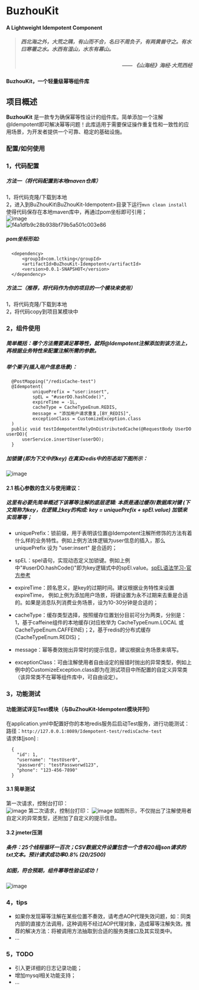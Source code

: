 # BuzhouKit
#### A Lightweight Idempotent Component
> ##### *西北海之外，大荒之隅，有山而不合，名曰不周负子，有两黄兽守之。有水曰寒署之水。水西有湿山，水东有幕山。*  
> ##### <div align="right"><em>—— 《山海经》海经·大荒西经</em></div>
#### BuzhouKit，一个轻量级幂等组件库
## 项目概述
**BuzhouKit** 是一款专为确保幂等性设计的组件库。简单添加一个注解@Idempotent即可解决幂等问题！此库适用于需要保证操作重复性和一致性的应用场景，为开发者提供一个可靠、稳定的基础设施。  
### 配置/如何使用
### 1，代码配置  
##### 方法一（将代码配置到本地maven仓库）  
1，将代码克隆/下载到本地  
2，进入到BuZhouKit\BuZhouKit-Idempotent>目录下运行`mvn clean install`  使得代码保存在本地maven库中，再通过pom坐标即可引用；  
![image](https://github.com/user-attachments/assets/08d3b4a4-8ea4-48e3-a88e-9e690288c866)  
![f4a1dfb9c28b938bf79b5a501c003e86](https://github.com/user-attachments/assets/35c1555e-9174-498e-afac-204baab6b1e8)  
##### pom坐标形如:
```
  <dependency>
      <groupId>com.lctking</groupId>
      <artifactId>BuZhouKit-Idempotent</artifactId>
      <version>0.0.1-SNAPSHOT</version>
  </dependency>
```

##### 方法二（推荐，将代码作为你的项目的一个模块来使用）  
1，将代码克隆/下载到本地  
2，将代码copy到项目某模块中  
### 2，组件使用
##### 简单概括：哪个方法需要满足幂等性，就将@Idempotent注解添加到该方法上，再根据业务特性来配置注解所需的参数。  
##### 举个栗子(插入用户信息场景)：  
```
  @PostMapping("/redisCache-test")
  @Idempotent(
          uniquePrefix = "user:insert",
          spEL = "#userDO.hashCode()",
          expireTime = -1L,
          cacheType = CacheTypeEnum.REDIS,
          message = "添加用户请求重复,[BY_REDIS]",
          exceptionClass = CustomizeException.class
  )
  public void testIdempotentRelyOnDistributedCache(@RequestBody UserDO userDO){
      userService.insertUser(userDO);
  }
```
##### 加锁键 (即为下文中的key) 在真实redis中的形态如下图所示：
![image](https://github.com/user-attachments/assets/b7e75752-e35f-4270-a53d-9c750790bbc7)  

#### 2.1 核心参数的含义与使用建议：  
##### 这里有必要先简单概述下该幂等注解的底层逻辑: 本质是通过缓存/数据库对键 (下文简称为key，在逻辑上key的构成: key = uniquePrefix + spEl.value) 加锁来实现幂等；  
- uniquePrefix：锁前缀，用于表明该位置@Idempotent注解所修饰的方法有着什么样的业务特性。例如上例方法体逻辑为user信息的插入，那么uniquePrefix 设为 "user:insert" 是合适的；  

- spEL：spel语句，实现动态定义加锁键。例如上例中"#userDO.hashCode()"即为key逻辑式中的spEl.value。[spEL语法学习-官方参考](https://docs.springframework.org.cn/spring-framework/reference/core/expressions.html)  

- expireTime：顾名思义，是key的过期时间。建议根据业务特性来设置expireTime， 例如上例为添加用户场景，将键设置为永不过期来去重是合适的。如果是消息队列消费业务场景，设为10-30分钟是合适的；  

- cacheType：缓存类型选择，按照缓存位置划分目前可分为两类，分别是：1，基于caffeine组件的本地缓存(对应枚举为 CacheTypeEnum.LOCAL 或 CacheTypeEnum.CAFFEINE)；2，基于redis的分布式缓存(CacheTypeEnum.REDIS)；  

- message：幂等奏效抛出异常时的提示信息，建议根据业务场景来填写。  

- exceptionClass：可由注解使用者自由设定的报错时抛出的异常类型，例如上例中的CustomizeException.class即为在测试项目中所配置的自定义异常类（该异常类不在幂等组件库中，可自由设定）。  

### 3，功能测试
#### 功能测试详见Test模块（与BuZhouKit-Idempotent模块并列）
在application.yml中配置好你的本地redis服务后启动Test服务，进行功能测试：   
路径：` http://127.0.0.1:8089/Idempotent-test/redisCache-test `  
请求体[json] :  
```
  {
    "id": 1,
    "username": "testUser0",
    "password": "testPassworwd123",
    "phone": "123-456-7890"
  }
```
#### 3.1 简单测试
第一次请求，控制台打印：  
![image](https://github.com/user-attachments/assets/3539277f-6e74-4e0b-b91b-620752238939)
第二次请求，控制台打印：
![image](https://github.com/user-attachments/assets/fe5d21b4-c667-4b0b-9926-f6064abe2edc)
如图所示，不仅抛出了注解使用者自定义的异常类型，还附加了自定义的提示信息。
#### 3.2 jmeter压测
##### 条件：25个线程循环一百次；CSV数据文件设置包含一个含有20组json请求的txt文本。预计请求成功率0.8% (20/2500)
##### 如图，符合预期，组件幂等性验证成功！
![image](https://github.com/user-attachments/assets/9003c912-8823-47d7-8012-7b43b24b2fbf)





### 4，tips
- 如果你发现幂等注解在某些位置不奏效，请考虑AOP代理失效问题，如：同类内部的直接方法调用，这种调用不经过AOP代理对象，造成幂等注解失效。推荐的解决方法：将被调用方法抽取到合适的服务类接口及其实现类中。
- ...

### 5，TODO
- 引入更详细的日志记录功能；  
- 增加mysql相关功能支持；
- ...
